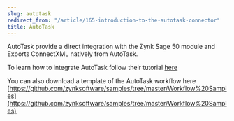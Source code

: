 ```yaml
---
slug: autotask
redirect_from: "/article/165-introduction-to-the-autotask-connector"
title: AutoTask
---
```

AutoTask provide a direct integration with the Zynk Sage 50 module and Exports ConnectXML natively from AutoTask.

To learn how to integrate AutoTask follow their tutorial [here](https://www.autotask.net/Help/Content/AdminSetup/2ExtensionsIntegrations/Accounting/InternetwareConnect.htm?Highlight=sage%20integration)

You can also download a template of the AutoTask workflow here 	[https://github.com/zynksoftware/samples/tree/master/Workflow%20Samples](https://github.com/zynksoftware/samples/tree/master/Workflow%20Samples)